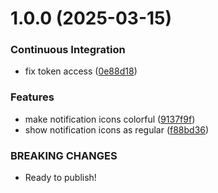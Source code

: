 # 1.0.0 (2025-03-15)


### Continuous Integration

* fix token access ([0e88d18](https://github.com/pcha/gnome-ext-colorfulnotificationicons/commit/0e88d18e74aac3c3d733459612e7e7cc495c9666))


### Features

* make notification icons colorful ([9137f9f](https://github.com/pcha/gnome-ext-colorfulnotificationicons/commit/9137f9ff6f1109bebd837b6806e45047990e6e4c))
* show notification icons as regular ([f88bd36](https://github.com/pcha/gnome-ext-colorfulnotificationicons/commit/f88bd36851828a716493a69739a6d9c8b46fd0bc))


### BREAKING CHANGES

* Ready to publish!



